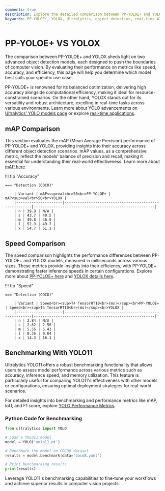 ```yaml
---
comments: true
description: Explore the detailed comparison between PP-YOLOE+ and YOLOX, two state-of-the-art models in real-time AI and object detection. Discover their performance metrics, speed-accuracy trade-offs, and suitability for edge AI and computer vision applications.
keywords: PP-YOLOE+, YOLOX, Ultralytics, object detection, real-time AI, edge AI, computer vision
---
```


# PP-YOLOE+ VS YOLOX

The comparison between PP-YOLOE+ and YOLOX sheds light on two advanced object detection models, each designed to push the boundaries of computer vision. By evaluating their performance on metrics like speed, accuracy, and efficiency, this page will help you determine which model best suits your specific use case.

PP-YOLOE+ is renowned for its balanced optimization, delivering high accuracy alongside computational efficiency, making it ideal for resource-constrained scenarios. On the other hand, YOLOX stands out for its versatility and robust architecture, excelling in real-time tasks across various environments. Learn more about YOLO advancements on [Ultralytics' YOLO models page](https://docs.ultralytics.com/models/yolo11/) or explore [real-time applications](https://www.ultralytics.com/blog/ultralytics-yolo11-has-arrived-redefine-whats-possible-in-ai).


## mAP Comparison

This section evaluates the mAP (Mean Average Precision) performance of PP-YOLOE+ and YOLOX, providing insights into their accuracy across different object detection scenarios. mAP values, as a comprehensive metric, reflect the models' balance of precision and recall, making it essential for understanding their real-world effectiveness. Learn more about [mAP here](https://www.ultralytics.com/glossary/mean-average-precision-map).


!!! tip "Accuracy"

	=== "Detection (COCO)"

		| Variant | mAP<sup>val<br>50<br>PP-YOLOE+ | mAP<sup>val<br>50<br>YOLOX |
		|---------------------|-------------------------------------------------------|-------------------------------------------------------|
		| n | 39.9 | N/A |
		| s | 43.7 | 40.5 |
		| m | 49.8 | 46.9 |
		| l | 52.9 | 49.7 |
		| x | 54.7 | 51.1 |
		

## Speed Comparison

The speed comparison highlights the performance differences between PP-YOLOE+ and YOLOX models, measured in milliseconds across various sizes. These metrics provide insights into their efficiency, with PP-YOLOE+ demonstrating faster inference speeds in certain configurations. Explore more about [PP-YOLOE+ here](https://github.com/PaddlePaddle/PaddleDetection) and [YOLOX details here](https://github.com/Megvii-BaseDetection/YOLOX).


!!! tip "Speed"

	=== "Detection (COCO)"

		| Variant | Speed<br><sup>T4 TensorRT10<br>(ms)</sup><br>PP-YOLOE+ | Speed<br><sup>T4 TensorRT10<br>(ms)</sup><br>YOLOX |
		|---------------------|-------------------------------------------------------|-------------------------------------------------------|
		| n | 2.84 | N/A |
		| s | 2.62 | 2.56 |
		| m | 5.56 | 5.43 |
		| l | 8.36 | 9.04 |
		| x | 14.3 | 16.1 |

## Benchmarking With YOLO11

Ultralytics YOLO11 offers a robust benchmarking functionality that allows users to assess model performance across various metrics such as accuracy, inference speed, and memory utilization. This feature is particularly useful for comparing YOLO11's effectiveness with other models or configurations, ensuring optimal deployment strategies for real-world scenarios.

For detailed insights into benchmarking and performance metrics like mAP, IoU, and F1 score, explore [YOLO Performance Metrics](https://docs.ultralytics.com/guides/).

### Python Code for Benchmarking

```python
from ultralytics import YOLO

# Load a YOLO11 model
model = YOLO('yolo11.pt')

# Benchmark the model on COCO8 dataset
results = model.benchmark(data='coco8.yaml')

# Print benchmarking results
print(results)
```

Leverage YOLO11's benchmarking capabilities to fine-tune your workflows and achieve superior results in computer vision projects.
